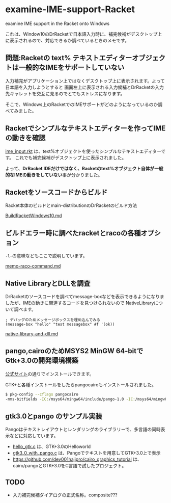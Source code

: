 
# examine-IME-support-Racket

examine IME support in the Racket onto Windows

これは、Window10のDrRacketで日本語入力時に、補完候補がデスクトップ上に表示されるので、対応できるか調べているときのメモです。

## 問題:Racketの text% テキストエディターオブジェクトは一般的なIMEをサポートしていない

入力補完がアプリケーション上ではなくデスクトップ上に表示されます。よって日本語を入力しようとすると
画面左上に表示される入力候補とDrRacketの入力先キャレットを交互に見るのでとてもストレスになります。

そこで、Windows上のRacketでのIMEサポートがどのようになっているのか調べてみました。

## Racketでシンプルなテキストエディターを作ってIMEの動きを確認

[ime_input.rkt](ime_input_rkt) は、text%オブジェクトを使ったシンプルなテキストエディターです。
これでも補完候補がデスクトップ上に表示されました。

よって、**DrRacket IDEだけではなく、Racketのtext%オブジェクト自体が一般的なIMEの動きをしていない**事が分かりました。

## Racketをソースコードからビルド

Racket本体のビルドとmain-distributionのDrRacketのビルド方法

[BuildRacketWindows10.md](BuildRacketWindows10.md)

## ビルドエラー時に調べたracketとracoの各種オプション

`-l-`の意味などもここで説明しています。

[memo-raco-command.md](memo-raco-command.md)

## Native LibraryとDLLを調査

DrRacketのソースコードを調べてmessage-boxなどを表示できるようになりましたが、IMEの動きに関連するコードを見つけられないので
NativeLibraryについて調べます。

```racket
; デバッグのためメッセージボックスを埋め込んでみる
(message-box "hello" "test messagebox" #f '(ok))
```

[native-library-and-dll.md](native-library-and-dll.md)

## pango,cairoのためMSYS2 MinGW 64-bitでGtk+3.0の開発環境構築

[公式サイト](https://www.gtk.org/download/windows.php)の通りでインストールできます。

GTK+と各種インストールをしたらpangocairoもインストールされました。

```bash
$ pkg-config --cflags pangocairo
-mms-bitfields -IC:/msys64/mingw64/include/pango-1.0 -IC:/msys64/mingw64/include/fribidi -IC:/msys64/mingw64/include/cairo -IC:/msys64/mingw64/include -IC:/msys64/mingw64/lib/libffi-3.2.1/include -IC:/msys64/mingw64/include/pixman-1 -IC:/msys64/mingw64/include -IC:/msys64/mingw64/include/freetype2 -IC:/msys64/mingw64/include -IC:/msys64/mingw64/include/harfbuzz -IC:/msys64/mingw64/include/glib-2.0 -IC:/msys64/mingw64/lib/glib-2.0/include -IC:/msys64/mingw64/include -IC:/msys64/mingw64/include/libpng16 -IC:/msys64/mingw64/include
```

## gtk3.0とpango のサンプル実装

Pangoはテキストレイアウトとレンダリングのライブラリーで、多言語の同時表示などに対応しています。

- [hello_gtk.c](hello_gtk.c) は、GTK+3.0のHelloworld
- [gtk3_0_with_pango.c](gtk3_0_with_pango.c) は、Pangoでテキストを用意してGTK+3.0上で表示
- <https://github.com/dev001hajipro/cairo_graphics_tutorial> は、cairo/pangoとGTK+3.0をC言語で試したプロジェクト。


## TODO
- 入力補完候補ダイアログの正式名称。composite???
